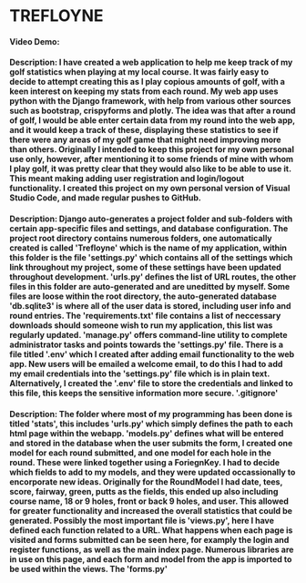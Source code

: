 # TREFLOYNE
#### Video Demo: 
#### Description: I have created a web application to help me keep track of my golf statistics when playing at my local course. It was fairly easy to decide to attempt creating this as I play copious amounts of golf, with a keen interest on keeping my stats from each round. My web app uses python with the Django framework, with help from various other sources such as bootstrap, crispyforms and plotly. The idea was that after a round of golf, I would be able enter certain data from my round into the web app, and it would keep a track of these, displaying these statistics to see if there were any areas of my golf game that might need improving more than others. Originally I intended to keep this project for my own personal use only, however, after mentioning it to some friends of mine with whom I play golf, it was pretty clear that they would also like to be able to use it. This meant making adding user registration and login/logout functionality. I created this project on my own personal version of Visual Studio Code, and made regular pushes to GitHub.

#### Description: Django auto-generates a project folder and sub-folders with certain app-specific files and settings, and database configuration. The project root directory contains numerous folders, one automatically created is called 'Trefloyne' which is the name of my application, within this folder is the file 'settings.py' which contains all of the settings which link throughout my project, some of these settings have been updated throughout development. 'urls.py' defines the list of URL routes, the other files in this folder are auto-generated and are uneditted by myself. Some files are loose within the root directory, the auto-generated database 'db.sqlite3' is where all of the user data is stored, including user info and round entries. The 'requirements.txt' file contains a list of neccessary downloads should someone wish to run my application, this list was regularly updated. 'manage.py' offers command-line utility to complete administrator tasks and points towards the 'settings.py' file. There is a file titled '.env' which I created after adding email functionality to the web app. New users will be emailed a welcome email, to do this I had to add my email credentials into the 'settings.py' file which is in plain text. Alternatively, I created the '.env' file to store the credentials and linked to this file, this keeps the sensitive information more secure. '.gitignore' 

#### Description: The folder where most of my programming has been done is titled 'stats', this includes 'urls.py' which simply defines the path to each html page within the webapp. 'models.py' defines what will be entered and stored in the database when the user submits the form, I created one model for each round submitted, and one model for each hole in the round. These were linked together using a ForiegnKey. I had to decide which fields to add to my models, and they were updated occassionally to encorporate new ideas. Originally for the RoundModel I had date, tees, score, fairway, green, putts as the fields, this ended up also including course name, 18 or 9 holes, front or back 9 holes, and user. This allowed for greater functionality and increased the overall statistics that could be generated. Possibly the most important file is 'views.py', here I have defined each function related to a URL. What happens when each page is visited and forms submitted can be seen here, for examply the login and register functions, as well as the main index page. Numerous libraries are in use on this page, and each form and model from the app is imported to be used within the views. The 'forms.py'

